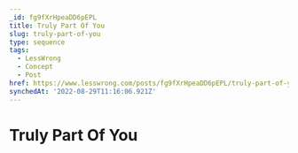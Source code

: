 ```yaml
---
_id: fg9fXrHpeaDD6pEPL
title: Truly Part Of You
slug: truly-part-of-you
type: sequence
tags:
  - LessWrong
  - Concept
  - Post
href: https://www.lesswrong.com/posts/fg9fXrHpeaDD6pEPL/truly-part-of-you
synchedAt: '2022-08-29T11:16:06.921Z'
---
```

# Truly Part Of You

